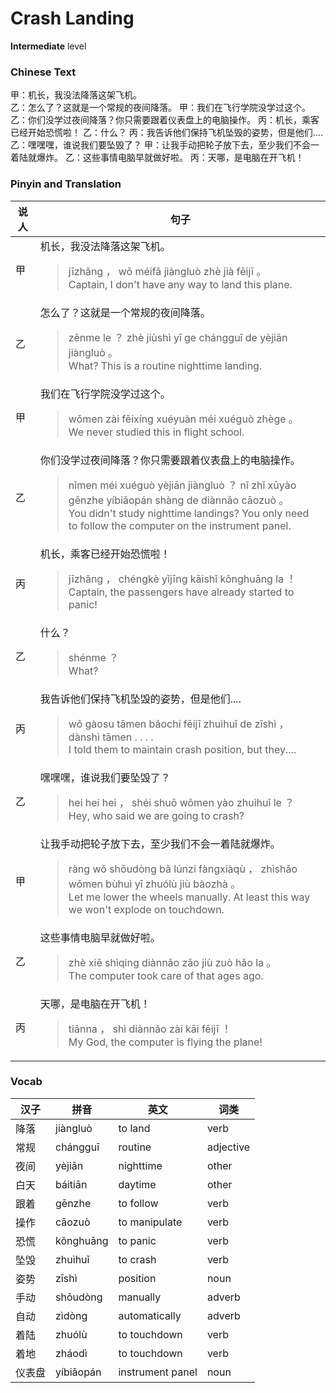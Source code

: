 # Crash Landing
**Intermediate** level
### Chinese Text
甲：机长，我没法降落这架飞机。<br />乙：怎么了？这就是一个常规的夜间降落。
甲：我们在飞行学院没学过这个。
乙：你们没学过夜间降落？你只需要跟着仪表盘上的电脑操作。
丙：机长，乘客已经开始恐慌啦！
乙：什么？
丙：我告诉他们保持飞机坠毁的姿势，但是他们....
乙：嘿嘿嘿，谁说我们要坠毁了？
甲：让我手动把轮子放下去，至少我们不会一着陆就爆炸。
乙：这些事情电脑早就做好啦。
丙：天哪，是电脑在开飞机！

### Pinyin and Translation
|说人|句子|
|----|----|
|甲|机长，我没法降落这架飞机。<blockquote>jīzhǎng ， wǒ méifǎ jiàngluò zhè jià fēijī 。<br />Captain, I don't have any way to land this plane.</blockquote>|
|乙|怎么了？这就是一个常规的夜间降落。<blockquote>zěnme le ？ zhè jiùshì yī ge chángguī de yèjiān jiàngluò 。<br />What? This is a routine nighttime landing.</blockquote>|
|甲|我们在飞行学院没学过这个。<blockquote>wǒmen zài fēixíng xuéyuàn méi xuéguò zhège 。<br />We never studied this in flight school.</blockquote>|
|乙|你们没学过夜间降落？你只需要跟着仪表盘上的电脑操作。<blockquote>nǐmen méi xuéguò yèjiān jiàngluò ？ nǐ zhǐ xūyào gēnzhe yíbiǎopán shàng de diànnǎo cāozuò 。<br />You didn't study nighttime landings? You only need to follow the computer on the instrument panel.</blockquote>|
|丙|机长，乘客已经开始恐慌啦！<blockquote>jīzhǎng ， chéngkè yǐjīng kāishǐ kǒnghuāng la ！<br />Captain, the passengers have already started to panic!</blockquote>|
|乙|什么？<blockquote>shénme ？<br />What?</blockquote>|
|丙|我告诉他们保持飞机坠毁的姿势，但是他们....<blockquote>wǒ gàosu tāmen bǎochí fēijī zhuìhuǐ de zīshì ， dànshì tāmen . . . .<br />I told them to maintain crash position, but they....</blockquote>|
|乙|嘿嘿嘿，谁说我们要坠毁了？<blockquote>hei hei hei ， shéi shuō wǒmen yào zhuìhuǐ le ？<br />Hey, who said we are going to crash?</blockquote>|
|甲|让我手动把轮子放下去，至少我们不会一着陆就爆炸。<blockquote>ràng wǒ shǒudòng bǎ lúnzi fàngxiàqù ， zhìshǎo wǒmen bùhuì yī zhuólù jiù bàozhà 。<br />Let me lower the wheels manually. At least this way we won't explode on touchdown.</blockquote>|
|乙|这些事情电脑早就做好啦。<blockquote>zhè xiē shìqing diànnǎo zǎo jiù zuò hǎo la 。<br />The computer took care of that ages ago.</blockquote>|
|丙|天哪，是电脑在开飞机！<blockquote>tiānna ， shì diànnǎo zài kāi fēijī ！<br />My God, the computer is flying the plane!</blockquote>|
### Vocab
|汉子|拼音|英文|词类|
|----|----|----|----|
|降落|jiàngluò|to land|verb|
|常规|chángguī|routine|adjective|
|夜间|yèjiān|nighttime|other|
|白天|báitiān|daytime|other|
|跟着|gēnzhe|to follow|verb|
|操作|cāozuò|to manipulate|verb|
|恐慌|kǒnghuāng|to panic|verb|
|坠毁|zhuìhuǐ|to crash|verb|
|姿势|zīshì|position|noun|
|手动|shǒudòng|manually|adverb|
|自动|zìdòng|automatically|adverb|
|着陆|zhuólù|to touchdown|verb|
|着地|zháodì|to touchdown|verb|
|仪表盘|yíbiǎopán|instrument panel|noun|